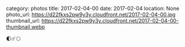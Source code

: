 category: photos 
title: 2017-02-04-00
date: 2017-02-04
location: None
photo_url: https://d22fkxs2pw9y3y.cloudfront.net/2017-02-04-00.jpg
thumbnail_url: https://d22fkxs2pw9y3y.cloudfront.net/2017-02-04-00-thumbnail.webp

🌓☄️🌕 